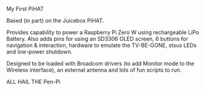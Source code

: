 My First PiHAT

Based (in part) on the Juicebox PiHAT. 

Provides capability to power a Raspberry Pi Zero W using rechargeable LiPo Battery. Also adds pins for using an SD3306 OLED screen, 6 buttons for navigation & interaction,
hardware to emulate the TV-BE-GONE, stsus LEDs and low-power shutdown.

Designed to be loaded with Broadcom drivers (to add Monitor mode to the Wireless interface), an external antenna and lots of fun scripts to run.

ALL HAIL THE Pen-Pi
